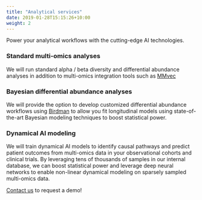 ```yaml
---
title: "Analytical services"
date: 2019-01-28T15:15:26+10:00
weight: 2
---
```

Power your analytical workflows with the cutting-edge AI technologies.

### Standard multi-omics analyses
We will run standard alpha / beta diversity and differential abundance analyses in addition to multi-omics integration tools such as [MMvec](https://www.nature.com/articles/s41592-019-0616-3)

### Bayesian differential abundance analyses
We will provide the option to develop customized differential abundance workflows using [Birdman](https://github.com/biocore/BIRDMAn) to allow you fit longitudinal models using state-of-the-art Bayesian modeling techniques to boost statistical power.

### Dynamical AI modeling
We will train dynamical AI models to identify causal pathways and predict patient outcomes from multi-omics data in your observational cohorts and clinical trials. By leveraging tens of thousands of samples in our internal database, we can boost statistical power and leverage deep neural networks to enable non-linear dynamical modeling on sparsely sampled multi-omics data.


[Contact us](https://gutzanalytics.com/contact/) to request a demo!
